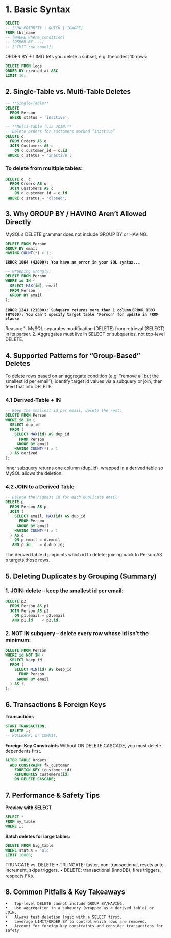 # 1. Basic Syntax

```sql
DELETE
-- [LOW_PRIORITY | QUICK | IGNORE]
FROM tbl_name
-- [WHERE where_condition]
-- [ORDER BY ...]
-- [LIMIT row_count];
```

ORDER BY + LIMIT lets you delete a subset, e.g. the oldest 10 rows:

```sql
DELETE FROM logs
ORDER BY created_at ASC
LIMIT 10;
```
## 2. Single-Table vs. Multi-Table Deletes

```sql
-- **Single-Table**
DELETE
  FROM Person
  WHERE status = 'inactive';
```

```sql
-- **Multi-Table (via JOIN)**
-- Delete orders for customers marked “inactive”
DELETE o
  FROM Orders AS o
  JOIN Customers AS c
    ON o.customer_id = c.id
 WHERE c.status = 'inactive';
```

### To delete from multiple tables:
```sql
DELETE o, c
  FROM Orders AS o
  JOIN Customers AS c
    ON o.customer_id = c.id
 WHERE c.status = 'closed';
```

## 3. Why GROUP BY / HAVING Aren’t Allowed Directly
MySQL’s DELETE grammar does not include GROUP BY or HAVING. 

```sql
DELETE FROM Person
GROUP BY email
HAVING COUNT(*) > 1;
```
**`ERROR 1064 (42000): You have an error in your SQL syntax...`**

```sql
-- wrapping wrongly:
DELETE FROM Person
WHERE id IN (
  SELECT MAX(id), email
  FROM Person
  GROUP BY email
);
```

**`ERROR 1241 (21000): Subquery returns more than 1 column`**
**`ERROR 1093 (HY000): You can't specify target table 'Person' for update in FROM clause`**

Reason:
	1.	MySQL separates modification (DELETE) from retrieval (SELECT) in its parser.
	2.	Aggregates must live in SELECT or subqueries, not top-level DELETE.

## 4. Supported Patterns for “Group-Based” Deletes

To delete rows based on an aggregate condition (e.g. “remove all but the smallest id per email”), identify target id values via a subquery or join, then feed that into DELETE.

### 4.1 Derived-Table + IN
```sql
-- Keep the smallest id per email, delete the rest:
DELETE FROM Person
WHERE id IN (
  SELECT dup_id
  FROM (
    SELECT MAX(id) AS dup_id
      FROM Person
     GROUP BY email
    HAVING COUNT(*) > 1
  ) AS derived
);
```

Inner subquery returns one column (dup_id), wrapped in a derived table so MySQL allows the deletion.

### 4.2 JOIN to a Derived Table

```sql
-- Delete the highest id for each duplicate email:
DELETE p
  FROM Person AS p
  JOIN (
    SELECT email, MAX(id) AS dup_id
      FROM Person
     GROUP BY email
    HAVING COUNT(*) > 1
  ) AS d
    ON p.email = d.email
   AND p.id    = d.dup_id;
```

The derived table d pinpoints which id to delete; joining back to Person AS p targets those rows.

## 5. Deleting Duplicates by Grouping (Summary)

### 	1.	JOIN-delete – keep the smallest id per email:
```sql
DELETE p2
  FROM Person AS p1
  JOIN Person AS p2
    ON p1.email = p2.email
   AND p1.id    < p2.id;
```

### 	2.	NOT IN subquery – delete every row whose id isn’t the minimum:
```sql
DELETE FROM Person
WHERE id NOT IN (
  SELECT keep_id
  FROM (
    SELECT MIN(id) AS keep_id
      FROM Person
     GROUP BY email
  ) AS t
);
```

## 6. Transactions & Foreign Keys

**Transactions**
```sql
START TRANSACTION;
  DELETE …;
-- ROLLBACK; or COMMIT;
```

**Foreign-Key Constraints**
Without ON DELETE CASCADE, you must delete dependents first.
```sql
ALTER TABLE Orders
  ADD CONSTRAINT fk_customer
    FOREIGN KEY (customer_id)
    REFERENCES Customers(id)
    ON DELETE CASCADE;
```

## 7. Performance & Safety Tips

**Preview with SELECT**
```sql
SELECT *
FROM my_table
WHERE …;
```

**Batch deletes for large tables:**
```sql
DELETE FROM big_table
WHERE status = 'old'
LIMIT 10000;
```

TRUNCATE vs. DELETE
	•	TRUNCATE: faster, non-transactional, resets auto-increment, skips triggers.
	•	DELETE: transactional (InnoDB), fires triggers, respects FKs.
 
## 8. Common Pitfalls & Key Takeaways
	•	Top-level DELETE cannot include GROUP BY/HAVING.
	•	Use aggregation in a subquery (wrapped as a derived table) or JOIN.
	•	Always test deletion logic with a SELECT first.
	•	Leverage LIMIT/ORDER BY to control which rows are removed.
	•	Account for foreign-key constraints and consider transactions for safety.
